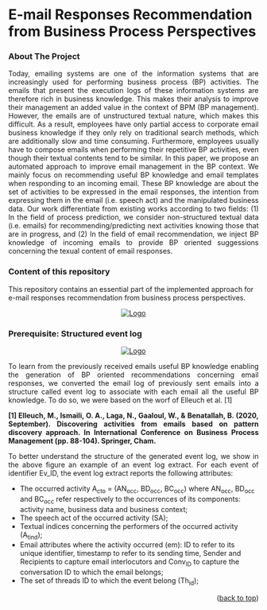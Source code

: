 
<h1 align="left">E-mail Responses Recommendation from Business Process Perspectives</h1>

### About The Project
<p align="justify">Today, emailing systems are one of the information systems that are increasingly used for performing business process (BP) activities. The emails that present the execution logs of these information systems are therefore rich in business knowledge. This makes their analysis to improve their management an added value in the context of BPM (BP management). However, the emails are of unstructured textual nature, which makes this difficult. As a result, employees have only partial access to corporate email business knowledge if they only rely on traditional search methods, which are additionally slow and time consuming. Furthermore, employees usually have to compose emails when performing their repetitive BP activities, even though their textual contents tend to be similar. In this paper, we propose an automated approach to improve email management in the BP context. We mainly focus on recommending useful BP knowledge and email templates when responding to an incoming email. These BP knowledge are about the set of activities to be expressed in the email responses, the intention from expressing them in the email (i.e. speech act) and the manipulated business data. Our work differentiate from existing works according to two fields: (1) In the field of process prediction, we consider non-structured textual data (i.e. emails) for recommending/predicting next activities knowing those that are in progress, and (2) In the field of email recommendation, we inject BP knowledge of incoming emails to provide BP oriented suggessions concerning the texual content of email responses.</p>

### Content of this repository
This repository contains an essential part of the implemented approach for e-mail responses recommendation from business process perspectives.

<div align="center">
  <a href="https://github.com/ralphbn1995/E-mail-Responses-Recommendation-from-Business-Process-Perspectives">
    <img src="https://github.com/ralphbn1995/E-mail-Responses-Recommendation-from-Business-Process-Perspectives/blob/main/IMG.PNG?raw=true" alt="Logo" >
  </a></div>

### Prerequisite: Structured event log

<div align="center">
  <a href="https://github.com/ralphbn1995/E-mail-Responses-Recommendation-from-Business-Process-Perspectives">
    <img src="https://github.com/ralphbn1995/E-mail-Responses-Recommendation-from-Business-Process-Perspectives/blob/main/IMG.PNG?raw=true" alt="Logo" >
  </a></div>

<p align="justify">To learn from the previously received emails useful BP knowledge enabling the generation of BP oriented recommendations concerning email responses, we converted the email log of previously sent emails into a structure called event log to associate with each email all the useful BP knowledge. To do so, we were based on the worf of Elleuch et al. [1] </p>
  
 <p align="justify"> <strong> [1] Elleuch, M., Ismaili, O. A., Laga, N., Gaaloul, W., & Benatallah, B. (2020, September). Discovering activities from emails based on pattern discovery approach. In International Conference on Business Process Management (pp. 88-104). Springer, Cham.</strong></p>
 
 
<p align="justify">To better understand the structure of the generated event log, we show in the above figure an example of an event log extract. For each event of identifier Ev_ID, the event log extract reports the following attributes:</p>

<ul>
  <li>The occurred activity A<sub>cto</sub> = (AN<sub>occ</sub>, BD<sub>occ</sub>, BC<sub>occ</sub>) where AN<sub>occ</sub>, BD<sub>occ</sub> and BC<sub>occ</sub> refer respectively to the occurrences of its components: activity name, business data and business context;</li>
  <li>The speech act of the occurred activity (SA);</li>
  <li>Textual indices concerning the performers of the occurred activity (A<sub>tind</sub>);</li>
  <li>Email attributes where the activity occurred (em): ID to refer to its unique identifier, timestamp to refer to its sending time, Sender and Recipients to capture email interlocutors and Conv<sub>ID</sub> to capture the conversation ID to which the email belongs;</li>
  <li>The set of threads ID to which the event belong (Th<sub>id</sub>);</li>
</ul>



<p align="right">(<a href="#top">back to top</a>)</p>

